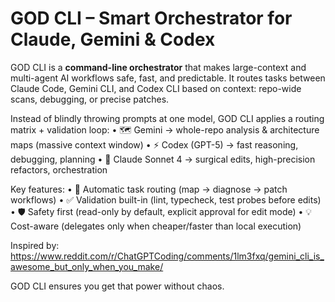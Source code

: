 # GOD CLI – Smart Orchestrator for Claude, Gemini & Codex

GOD CLI is a **command-line orchestrator** that makes large-context and multi-agent AI workflows safe, fast, and predictable.
It routes tasks between Claude Code, Gemini CLI, and Codex CLI based on context: repo-wide scans, debugging, or precise patches.

Instead of blindly throwing prompts at one model, GOD CLI applies a routing matrix + validation loop:
	•	🗺️ Gemini → whole-repo analysis & architecture maps (massive context window)
	•	⚡ Codex (GPT-5) → fast reasoning, debugging, planning
	•	🔬 Claude Sonnet 4 → surgical edits, high-precision refactors, orchestration

Key features:
	•	🔄 Automatic task routing (map → diagnose → patch workflows)
	•	✅ Validation built-in (lint, typecheck, test probes before edits)
	•	🛡️ Safety first (read-only by default, explicit approval for edit mode)
	•	💡 Cost-aware (delegates only when cheaper/faster than local execution)

Inspired by:
https://www.reddit.com/r/ChatGPTCoding/comments/1lm3fxq/gemini_cli_is_awesome_but_only_when_you_make/

GOD CLI ensures you get that power without chaos.
